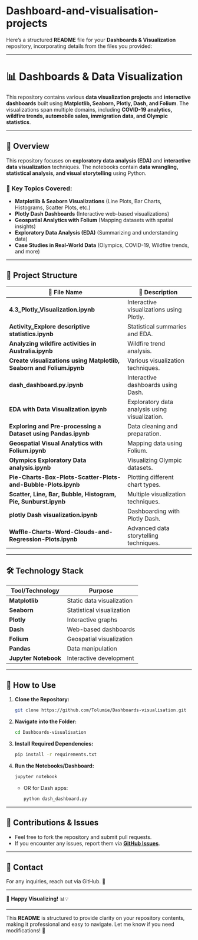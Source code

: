 # Dashboard-and-visualisation-projects

Here’s a structured **README** file for your **Dashboards & Visualization** repository, incorporating details from the files you provided:  

---

# 📊 **Dashboards & Data Visualization**  

This repository contains various **data visualization projects** and **interactive dashboards** built using **Matplotlib, Seaborn, Plotly, Dash, and Folium**. The visualizations span multiple domains, including **COVID-19 analytics, wildfire trends, automobile sales, immigration data, and Olympic statistics**.  

---

## 📌 **Overview**  
This repository focuses on **exploratory data analysis (EDA)** and **interactive data visualization** techniques. The notebooks contain **data wrangling, statistical analysis, and visual storytelling** using Python.  

### **🔹 Key Topics Covered:**  
- **Matplotlib & Seaborn Visualizations** (Line Plots, Bar Charts, Histograms, Scatter Plots, etc.)  
- **Plotly Dash Dashboards** (Interactive web-based visualizations)  
- **Geospatial Analytics with Folium** (Mapping datasets with spatial insights)  
- **Exploratory Data Analysis (EDA)** (Summarizing and understanding data)  
- **Case Studies in Real-World Data** (Olympics, COVID-19, Wildfire trends, and more)  

---

## 📂 **Project Structure**  

| 🔹 File Name | 📂 Description |
|-------------|---------------|
| **4.3_Plotly_Visualization.ipynb** | Interactive visualizations using Plotly. |
| **Activity_Explore descriptive statistics.ipynb** | Statistical summaries and EDA. |
| **Analyzing wildfire activities in Australia.ipynb** | Wildfire trend analysis. |
| **Create visualizations using Matplotlib, Seaborn and Folium.ipynb** | Various visualization techniques. |
| **dash_dashboard.py.ipynb** | Interactive dashboards using Dash. |
| **EDA with Data Visualization.ipynb** | Exploratory data analysis using visualization. |
| **Exploring and Pre-processing a Dataset using Pandas.ipynb** | Data cleaning and preparation. |
| **Geospatial Visual Analytics with Folium.ipynb** | Mapping data using Folium. |
| **Olympics Exploratory Data analysis.ipynb** | Visualizing Olympic datasets. |
| **Pie-Charts-Box-Plots-Scatter-Plots-and-Bubble-Plots.ipynb** | Plotting different chart types. |
| **Scatter, Line, Bar, Bubble, Histogram, Pie, Sunburst.ipynb** | Multiple visualization techniques. |
| **plotly Dash visualization.ipynb** | Dashboarding with Plotly Dash. |
| **Waffle-Charts-Word-Clouds-and-Regression-Plots.ipynb** | Advanced data storytelling techniques. |

---

## 🛠 **Technology Stack**  

| Tool/Technology  | Purpose |
|------------------|---------|
| **Matplotlib**   | Static data visualization |
| **Seaborn**      | Statistical visualization |
| **Plotly**       | Interactive graphs |
| **Dash**         | Web-based dashboards |
| **Folium**       | Geospatial visualization |
| **Pandas**       | Data manipulation |
| **Jupyter Notebook** | Interactive development |

---

## 🚀 **How to Use**  

1. **Clone the Repository:**  
   ```bash
   git clone https://github.com/Tolumie/Dashboards-visualisation.git
   ```  
2. **Navigate into the Folder:**  
   ```bash
   cd Dashboards-visualisation
   ```  
3. **Install Required Dependencies:**  
   ```bash
   pip install -r requirements.txt
   ```  
4. **Run the Notebooks/Dashboard:**  
   ```bash
   jupyter notebook
   ```  
   - OR for Dash apps:  
     ```bash
     python dash_dashboard.py
     ```

---

## 📜 **Contributions & Issues**  
- Feel free to fork the repository and submit pull requests.  
- If you encounter any issues, report them via **[GitHub Issues](https://github.com/Tolumie/Dashboards-visualisation/issues)**.  

---

## 📧 **Contact**  
For any inquiries, reach out via GitHub. 🚀  

---

🔹 **Happy Visualizing!** 📊💡  

---

This **README** is structured to provide clarity on your repository contents, making it professional and easy to navigate. Let me know if you need modifications! 🚀

